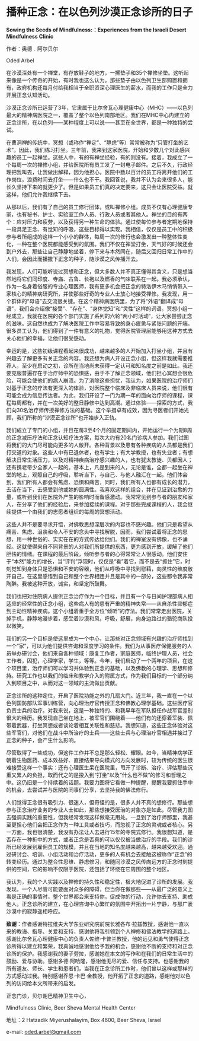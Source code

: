 # 播种正念：在以色列沙漠正念诊所的日子

**Sowing the Seeds of Mindfulness:：Experiences from the Israeli Desert Mindfulness Clinic**

作者：奥德﹒阿尔贝尔

Oded Arbel

在沙漠深处有一个禅堂，有存放鞋子的地方，一摞垫子和35个禅修坐垫。这听起来像是一个传奇的开始，有时我也这么认为。那些垫子由以色列卫生部购置和拥有，政府机构还每月付给我相当于全职资深心理医生的薪水，而我的工作只是全力开展正念认知活动。

沙漠正念诊所已运营了3年，它隶属于比尔舍瓦心理健康中心（MHC）——以色列最大的精神病医院之一，覆盖了整个以色列南部地区。我们在MHC中心内建立的正念诊所，在以色列——某种程度上可以说——甚至在全世界，都是一种独特的尝试。

在曹洞禅的传统中，冥想（或称作“禅定”、“静虑”等）常常被称为“只管打坐的艺术”。因此，我们练习打坐。三年前，我来到这家医院，开始和少数几个对此感兴趣的员工一起禅坐。这些人中，有的有禅坐经验，有的则没有。接着，我成立了一个每周一次的禅修小组，并给医院所有员工发了一封电子邮件。之后不久，行政经理把我叫去，让我做出解释，因为他担心，医院中数以百计的员工将离开他们的工作岗位，浪费时间去打坐——什么也不干。我回答说，我并不认为会来很多人，能长久坚持下来的就更少了。但是如果员工们真的决定要来，这只会让医院受益。就这样，他们允许我继续下去。

从那以后，我们有了自己的员工修行团体，或叫禅修小组。成员不仅有心理健康专家，也有秘书、护士、实验室工作人员、行政人员或者其他人。禅坐的目的有两个：应对压力和疲劳，以及获得另一种生命的体验。通过使每位参与者定期地保持一段具足正念、有觉知的呼吸，这些目标得以实现。我相信，仅仅是员工中的积极参与者所组成的这样一个小小的群体，每周一次的修行也会激发出一种整体性变化，一种在整个医院都能感受到的氛围。我们不仅在禅堂打坐，天气好的时候还会到户外去，那些让自己静静地坐着，停下来与本然同在，随后又回归日常工作中的人们，会因此而播撒下正念的种子，随沙漠之风传播开去。

我发现，人们可能听说过冥想和正念，但大多数人并不真正懂得其含义，只是想当然地将它们同印度、寺庙、古鲁、长袍以及燃香的气味联系在一起。我必须承认，作为一名身着俗服的专业心理医师，我有更多机会把正念的特洛伊木马悄悄带入一家核心的精神病研究所，并使那些好奇的专业人士放心地接受禅修。我发现，用一个群体的“母语”去交流很关键。在这个精神病医院里，为了将“外语”翻译成“母语”，我们会介绍像“接受”、“存在”、“身体觉知”和“灵性”这样的词语。冥想小组一经成立，我就在医院的各个部门实施了系列的六轮“两小时活动”，让大家尝尝正念的滋味。这自然也成为了解决医院工作中容易导致的身心疲惫与紧张问题的开端。很多员工认为，他们得到了一件有意义的礼物，觉得医院管理层能够用这种方式去关心他们的幸福，让他们很受感动。

幸运的是，这些初级课程看起来很成功，越来越多的人开始加入打坐小组，并且有兴趣去了解更多有关正念的内容。我还想为病人开设正念小组，但这样我就需要推荐人，至少在启动之初，诊所在当地尚未获得一定认可和知名度之前是如此。我还要克服普遍存在于治疗师中的恐惧感，由于不了解正念领域，他们担心冥想会很危险，可能会使他们的病人崩溃。为了消除这些担忧，我认为，如果医院的治疗师们对基于正念的疗法有更深入的体验，对医院整个临床及非临床人员来说，他们很有可能会成为信息传达者。为此，我们开设了一门为期一年的面向治疗师的课程，课程每周都有，并在一次美好的整日静修中达到高潮。通过体验——探索的方式，我们向30名治疗师传授禅修方法的基础。这个举措卓有成效，因为寻医者们开始光顾，我们所称的“沙漠正念诊所”也开始步入正轨。

我们成立了专门的小组，并且在每3至4个月的固定期间内，开始运行一个为期8周的正念减压疗法和正念认知疗法方案，每次大约有20名门诊病人参加。我们试图将我们的大门尽可能向更多的人敞开。各种背景以及患有各种疾病的人员都是我们打交道的对象。这些人中有已退休者，也有学生；有大学教授，也有失业者；有想解决日常生活压力，以及对精神疾病治疗感兴趣的人，也有犹太教徒、贝都因人；还有携老带少全家人一起的。基本上，凡是到来的人，无论是谁，全都一起坐在禅堂的地上，观照自己的呼吸，聆听当下，与自己、与他人融汇在一起。他们体会到，我们所有人都会有焦虑、恐惧和痛苦，同时，我们所有人也都有成长的潜力，去活在当下，去感受到他或她的圆满性。我喜欢这样的组合，并在见证到治愈的力量，或听到我们在医院外产生的影响时而备感激动。我常常见到参与者的朋友和家人，在分享了他们的经验后，来参加接续的课程。对于那些完成课程的人，我会继续提供一个由我们的志愿者组织的每周的冥想活动。

这些人并不是要寻求开悟，对佛教思想深层次的内容也不感兴趣。他们只是希望从痛苦、焦虑、沮丧和令人不安的念头中寻找解脱，因而，我们尝试着将正念的思想，用一种世俗的、实实在在的方式传达给他们。我们的禅室没有佛像，也不诵经。这就使得来自不同背景的人对我们所提供的东西，更为感到开放，缓解了他们胆怯的情绪。在课程的最后阶段，倾听参与者的心得常常让人很感动。他们安住于“本然”能力的增长，当“评判”浮现时，仅仅是“看”着它，而不是去“抓住”它，时刻觉知到身体只是恐惧和不安的容器，他们从呼吸中寻找到慰藉，向灵性的维度敞开自己，在这里感悟到自己和整个世界相连并且是其中的一部分，这些都令我非常陶醉。我被这种开放，诚实，和坚定所鼓舞。

我们也把对住院病人提供正念治疗作为一个目标，并且有一个与日间护理部病人相适应的经常性的正念小组，这些病人有的患有严重的精神失常——从自杀性抑郁症到主动性精神疾病。这个小组着重于全方位“倾听”的疗法。我们常常走出医院，关掉手机，静静地漫步着，感受着沙漠和风，呼吸，舒展，向身边路过的骆驼商队投以微笑。

我们的另一个目标是使这里成为一个中心，让那些对正念领域有兴趣的治疗师找到一个“家”，可以为他们提供咨询和深度学习的条件。我们为从事医疗保健服务的人员举办研讨会，他们来自各种领域：康复工作者，家庭医师，临终护理人员，社会工作者，囚犯，心理学家，学生，等等。今年，我们启动了一个两年的项目，在这个项目里，治疗师们可以学习并体验到正念的基础，以及佛教的心理学、思想和修持。研究工作也以我们的临床和教学介入的附属方式，作为我们目标的一个部分纳入到项目之中，从而对这一领域的主流做出贡献。

正念诊所的这种定位，开启了医院功能之外的几扇大门。近三年，我一直在一个以色列国防部队军事训练营，向心理治疗官传授正念和佛教心理学基础，这些医疗官负责士兵的治疗。对我来说，这是一种独特的、和我早年在军队担任作战军官差别很大的经历。我发现自己坐在地上，被军官们围绕着——他们有的还穿着军装、佩带着武器，打坐冥想或者谈论着相互关联性和慈悲。我想知道，这些正念体验对这些军官们，对他们在战斗中所治疗的士兵——这些士兵与心理治疗官相遇并接过了正念的种子，会产生什么影响。

尽管取得了一些成功，但这件工作并不总是那么轻松、耀眼。如今，当精神病学正朝着生物医药、成本效益好、直接结果导向模式的方向发展时，较为传统的医生很难接受这样一个事实：还有心理医生呆在医院里，甩开了诊断、治疗、评估那些沉重又累人的负担，取而代之的是投入到“打坐”以及“什么也不做”的修习和哲理之中。这仍旧是一个持续着的话题。我要力图将它看做一种提醒，提醒我要抓住手中的机会，去尝试并与医院的同事们分享，去坚持我的佛法修行。

人们觉得正念很有吸引力、很迷人，但奇怪的是，很多人并不真的想修行。那些想参与正念治疗业务的专业人士如此，那些想接受医治的对象亦是如此。尽管我力图去强调实践的重要性，但我经常发现这样做毫无用处。一旦到了治疗师那里，我甚至更担心他们会把正念作为一种工具或者技巧，而忽视了正念的灵魂或者核心。另一方面，我也很清楚，我没有办法让人去进行15年的寺院式修行。我很想知道，是否存在一种折中的方式，或者正念是否真的可以仅仅被当做治疗的手段。我们的诊所已经发展到雇佣员工的规模，并且在当地的知名度越来越高，越来越受欢迎。通过研讨会、培训、小组活动和治疗活动，更多的人有机会去接触这被称作“正念”的转变经历。通过为整合性思维、静虑修习，和随同沙漠之风传向远方的正念时刻提供的空间，它的影响不仅限于医院，还包括了环绕在它周围的整个地区。

我认为，我的个人实践以及禅修的持久性和稳定性，极大地促进了诊所的发展。我发现，一个人尽管可能要面对众多的障碍，但当你在做那些——从最广泛的意义上看是正确的事情时，整个世界都会来支持你，促成你的行动，允许你去支持、助成他人。正念诊所的建立，在心理咨询中心繁忙的氛围中开拓出一片宁静，与那广袤沙漠中的寂静遥相呼应。

**致谢**：作者感谢特拉维夫大学东亚研究院前院长雅各布·拉兹教授，感谢他一直以来的教诲、指导、关爱和支持，感谢他将我引领到个人禅修和佛法教学的道路上。感谢比尔舍瓦心理健康中心的负责人佐维·卡普兰教授，他的远见和勇气使得正念诊所得以建立和繁荣，我真诚地感谢他给予我的机会，感谢他不断的支持和对正念诊所的保护。我感谢我的妻子劳拉，感谢她在本文的写作和在我们的日常生活中的鼓励、爱与协助。感谢多德·阿哈隆，感谢他无尽的爱、信任与支持。也感谢我的所有道友、师长、学生和患者们，当我在正念诊所工作时，他们曾以这样或那样的方式感动过我。特别感谢乔恩·卡巴·金教授，他开拓了正念的道路，感谢他对以色列的访问给本文所带来的启发。

正念门诊，贝尔谢巴精神卫生中心，

Mindfulness Clinic, Beer Sheva Mental Health Center

地址：2 Hatzadik Miyerushalayim, Box 4600, Beer Sheva, Israel

e-mail: oded.arbel@gmail.com

